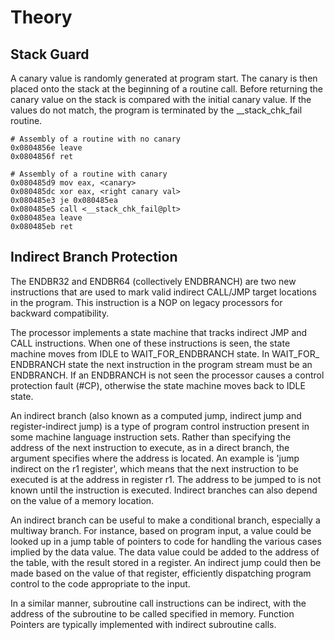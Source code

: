 # Theory

## Stack Guard
A canary value is randomly generated at program start. The canary is then placed onto the stack at the beginning of a routine call.
Before returning the canary value on the stack is compared with the initial canary value. If the values do not match, the program is terminated by the __stack_chk_fail routine.

```
# Assembly of a routine with no canary
0x0804856e leave
0x0804856f ret

# Assembly of a routine with canary
0x080485d9 mov eax, <canary>
0x080485dc xor eax, <right canary val>
0x080485e3 je 0x080485ea
0x080485e5 call <__stack_chk_fail@plt>
0x080485ea leave
0x080485eb ret
```

## Indirect Branch Protection
The ENDBR32 and ENDBR64 (collectively ENDBRANCH) are two new instructions that are used to mark valid indirect CALL/JMP target locations in the program. This instruction is a NOP on legacy processors for backward compatibility.

The processor implements a state machine that tracks indirect JMP and CALL instructions. When one of these instructions is seen, the state machine moves from IDLE to WAIT_​FOR_​ENDBRANCH state. In WAIT_​FOR_​ENDBRANCH state the next instruction in the program stream must be an ENDBRANCH. If an ENDBRANCH is not seen the processor causes a control protection fault (#CP), otherwise the state machine moves back to IDLE state.

An indirect branch (also known as a computed jump, indirect jump and register-indirect jump) is a type of program control instruction present in some machine language instruction sets. Rather than specifying the address of the next instruction to execute, as in a direct branch, the argument specifies where the address is located. An example is 'jump indirect on the r1 register', which means that the next instruction to be executed is at the address in register r1. The address to be jumped to is not known until the instruction is executed. Indirect branches can also depend on the value of a memory location.

An indirect branch can be useful to make a conditional branch, especially a multiway branch. For instance, based on program input, a value could be looked up in a jump table of pointers to code for handling the various cases implied by the data value. The data value could be added to the address of the table, with the result stored in a register. An indirect jump could then be made based on the value of that register, efficiently dispatching program control to the code appropriate to the input.

In a similar manner, subroutine call instructions can be indirect, with the address of the subroutine to be called specified in memory. Function Pointers are typically implemented with indirect subroutine calls.